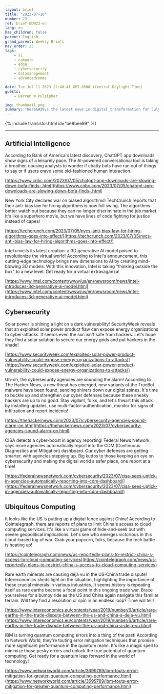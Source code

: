 ```yaml
---
layout: brief
title: "2023-07-10"
number: 23
ref: brief-EDW23-en
lang: en
has_children: false
parent: English
grand_parent: Weekly Briefs
nav_order: 23
tags:
    - ai
    - compute
    - edge
    - cybersecurity
    - datamanagement
    - advancedcomms

date: Tue Jul 11 2023 22:48:41 GMT-0500 (Central Daylight Time)
guests:
    - Darren W Pulsipher

img: thumbnail.png
summary: "Here&#39;s the latest news in digital transformation for July 10, 2023. The ongoing trade war is starting to impact cloud services. Additionally, there&#39;s speculation that the hype around generative AI may be slowing down. On the cybersecurity front, there are concerns about whether we&#39;re doing enough to stay ahead of malicious actors."
---
```


{% include transistor.html id="be8bee99" %}



---

## Artificial Intelligence

According to Bank of America's latest discovery, ChatGPT app downloads show signs of a leisurely pace. The AI-powered conversational tool is taking a breather, causing analysts to wonder if chatty bots have run out of things to say or if users crave some old-fashioned human interaction.

[https://www.cnbc.com/2023/07/05/chatgpt-app-downloads-are-slowing-down-bofa-finds-.html](https://www.cnbc.com/2023/07/05/chatgpt-app-downloads-are-slowing-down-bofa-finds-.html)

New York City declares war on biased algorithms! TechCrunch reports that their anti-bias law for hiring algorithms is now full swing. The algorithms better watch out because they can no longer discriminate in the job market. It's like a superhero movie, but we have lines of code fighting for justice instead of capes!

[https://techcrunch.com/2023/07/05/nycs-anti-bias-law-for-hiring-algorithms-goes-into-effect/](https://techcrunch.com/2023/07/05/nycs-anti-bias-law-for-hiring-algorithms-goes-into-effect/)

Intel unveils its latest creation: a 3D generative AI model poised to revolutionize the virtual world! According to Intel's announcement, this cutting-edge technology brings new dimensions to AI by creating mind-blowing 3D models. With this innovation, Intel is taking "thinking outside the box" to a new level. Get ready for a virtual extravaganza!

[https://www.intel.com/content/www/us/en/newsroom/news/intel-introduces-3d-generative-ai-model.html](https://www.intel.com/content/www/us/en/newsroom/news/intel-introduces-3d-generative-ai-model.html)

## Cybersecurity

Solar power is shining a light on a dark vulnerability! SecurityWeek reveals that an exploited solar power product flaw can expose energy organizations to cyber-attacks. It seems even the sun isn't safe from hackers. Let's hope they find a solar solution to secure our energy grids and put hackers in the shade!

[https://www.securityweek.com/exploited-solar-power-product-vulnerability-could-expose-energy-organizations-to-attacks/](https://www.securityweek.com/exploited-solar-power-product-vulnerability-could-expose-energy-organizations-to-attacks/)

Uh-oh, the cybersecurity agencies are sounding the alarm! According to The Hacker News, a new threat has emerged, new variants of the TrueBot malware have been found, sending shivers down our digital spines. It's time to buckle up and strengthen our cyber defenses because these sneaky hackers are up to no good. Stay vigilant, folks, and let's thwart this attack by installing updates, use multi-factor-authentication, monitor for signs of infiltration and report incidents!

[https://thehackernews.com/2023/07/cybersecurity-agencies-sound-alarm-on.html](https://thehackernews.com/2023/07/cybersecurity-agencies-sound-alarm-on.html)

CISA detects a cyber-boost in agency reporting! Federal News Network says more agencies automatically report into the CDM (Continuous Diagnostics and Mitigation) dashboard. Our cyber defenses are getting smarter, with agencies stepping up. Big kudos to those keeping an eye on cybersecurity and making the digital world a safer place, one report at a time!

[https://federalnewsnetwork.com/cybersecurity/2023/07/cisa-sees-uptick-in-agencies-automatically-reporting-into-cdm-dashboard/](https://federalnewsnetwork.com/cybersecurity/2023/07/cisa-sees-uptick-in-agencies-automatically-reporting-into-cdm-dashboard/)

## Ubiquitous Computing

It looks like the US is putting up a digital fence against China! According to Cointelegraph, there are reports of plans to limit China's access to cloud computing services. It's like a virtual game of hide-and-seek but with severe geopolitical implications. Let's see who emerges victorious in this cloud-based tug of war. Grab your popcorn, folks, because the tech battle is heating up!

[https://cointelegraph.com/news/us-reportedly-plans-to-restrict-china-s-access-to-cloud-computing-services](https://cointelegraph.com/news/us-reportedly-plans-to-restrict-china-s-access-to-cloud-computing-services)

Rare earth minerals are causing déjà vu in the US-China trade dispute! Intereconomics sheds light on the situation, highlighting the importance of these crucial minerals in various industries. It seems history is repeating itself as rare earths become a focal point in this ongoing trade war. Brace yourselves for a bumpy ride as the US and China again navigate this familiar terrain. Will they find a resolution or spin in an endless loop? Time will tell!

[https://www.intereconomics.eu/contents/year/2019/number/6/article/rare-earths-in-the-trade-dispute-between-the-us-and-china-a-deja-vu.html](https://www.intereconomics.eu/contents/year/2019/number/6/article/rare-earths-in-the-trade-dispute-between-the-us-and-china-a-deja-vu.html)

IBM is turning quantum computing errors into a thing of the past! According to Network World, they're touting error mitigation techniques that promise more significant performance in the quantum realm. It's like a magic spell to minimize those pesky errors and unlock the true potential of quantum computing. Get ready for a quantum leap forward in the world of technology!

[https://www.networkworld.com/article/3699789/ibm-touts-error-mitigation-for-greater-quantum-computing-performance.html](https://www.networkworld.com/article/3699789/ibm-touts-error-mitigation-for-greater-quantum-computing-performance.html)


